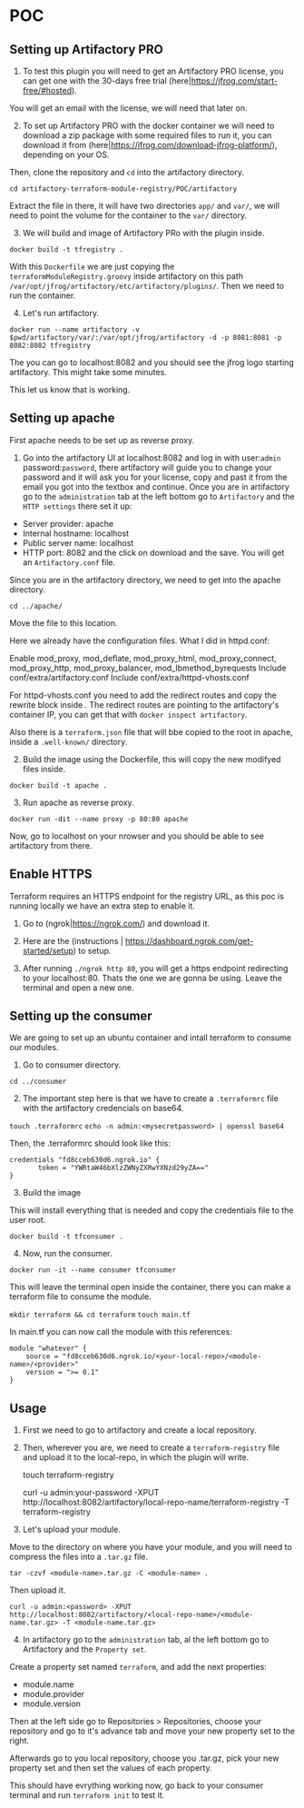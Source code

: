 # POC

## Setting up Artifactory PRO

1. To test this plugin you will need to get an Artifactory PRO license, you can get one with the 30-days free trial (here|https://jfrog.com/start-free/#hosted).

You will get an email with the license, we will need that later on.

2. To set up Artifactory PRO with the docker container we will need to download a zip package with some required files to run it, you can download it from (here|https://jfrog.com/download-jfrog-platform/), depending on your OS.

Then, clone the repository and `cd` into the artifactory directory.

```cd artifactory-terraform-module-registry/POC/artifactory```

Extract the file in there, it will have two directories `app/` and `var/`, we will need to point the volume for the container to the `var/` directory.

3. We will build and image of Artifactory PRo with the plugin inside.

```docker build -t tfregistry .```

With this `Dockerfile` we are just copying the `terraformModuleRegistry.groovy` inside artifactory on this path `/var/opt/jfrog/artifactory/etc/artifactory/plugins/`. Then we need to run the container.

4. Let's run artifactory. 

```docker run --name artifactory -v $pwd/artifactory/var/:/var/opt/jfrog/artifactory -d -p 8081:8081 -p 8082:8082 tfregistry```

The you can go to localhost:8082 and you should see the jfrog logo starting artifactory. This might take some minutes.

This let us know that is working.

## Setting up apache

First apache needs to be set up as reverse proxy.

1. Go into the artifactory UI at localhost:8082 and log in with user:`admin` password:`password`, there artifactory will guide you to change your password and it will ask you for your license, copy and past it from the email you got into the textbox and continue.
Once you are in artifactory go to the `administration` tab at the left bottom go to `Artifactory` and the `HTTP settings` there set it up:
- Server provider: apache
- Internal hostname: localhost
- Public server name: localhost
- HTTP port: 8082
and the click on download and the save. You will get an `Artifactory.conf` file.

Since you are in the artifactory directory, we need to get into the apache directory.

```cd ../apache/```

Move the file to this location.

Here we already have the configuration files.
What I did in httpd.conf:

Enable mod_proxy, mod_deflate, mod_proxy_html, mod_proxy_connect, mod_proxy_http, mod_proxy_balancer, mod_lbmethod_byrequests
Include conf/extra/artifactory.conf
Include conf/extra/httpd-vhosts.conf

For httpd-vhosts.conf you need to add the redirect routes and copy the rewrite block inside <Virtualhost>. 
The redirect routes are pointing to the artifactory's container IP, you can get that with `docker inspect artifactory`.

Also there is a `terraform.json` file that will bbe copied to the root in apache, inside a `.well-known/` directory.

2. Build the image using the Dockerfile, this will copy the new modifyed files inside.

```docker build -t apache .```

3. Run apache as reverse proxy.

```docker run -dit --name proxy -p 80:80 apache```

Now, go to localhost on your nrowser and you should be able to see artifactory from there.

## Enable HTTPS

Terraform requires an HTTPS endpoint for the registry URL, as this poc is running locally we have an extra step to enable it.

1. Go to (ngrok|https://ngrok.com/) and download it.

2. Here are the (instructions | https://dashboard.ngrok.com/get-started/setup) to setup.

3. After running `./ngrok http 80`, you will get a https endpoint redirecting to your localhost:80. Thats the one we are gonna be using. Leave the terminal and open a new one.

## Setting up the consumer 

We are going to set up an ubuntu container and intall terraform to consume our modules.

1. Go to consumer directory.

```cd ../consumer```

2. The important step here is that we have to create a `.terraformrc` file with the artifactory credencials on base64.

```touch .terraformrc```
```echo -n admin:<mysecretpassword> | openssl base64```

Then, the .terraformrc should look like this:


    credentials "fd8cceb630d6.ngrok.io" {
           token = "YWRtaW46bXlzZWNyZXRwYXNzd29yZA=="
    }


3. Build the image

This will install everything that is needed and copy the credentials file to the user root.

```docker build -t tfconsumer .```

4. Now, run the consumer.

```docker run -it --name consumer tfconsumer```

This will leave the terminal open inside the container, there you can make a terraform file to consume the module.

```mkdir terraform && cd terraform```
```touch main.tf```

In main.tf you can now call the module with this references:

    module "whatever" {
        source = "fd8cceb630d6.ngrok.io/<your-local-repo>/<module-name>/<provider>"
        version = ">= 0.1"
    }

## Usage

1. First we need to go to artifactory and create a local repository.

2. Then, wherever you are, we need to create a `terraform-registry` file and upload it to the local-repo, in which the plugin will write.

    touch terraform-registry

    curl -u admin:your-password -XPUT http://localhost:8082/artifactory/local-repo-name/terraform-registry -T terraform-registry

3. Let's upload your module.

Move to the directory on where you have your module, and you will need to compress the files into a `.tar.gz` file.

    tar -czvf <module-name>.tar.gz -C <module-name> .

Then upload it.

    curl -u admin:<password> -XPUT http://localhost:8082/artifactory/<local-repo-name>/<module-name.tar.gz> -T <module-name.tar.gz>

4. In artifactory go to the `administration` tab, al the left bottom go to Artifactory and the `Property set`.

Create a property set named `terraform`, and add the next properties:

* module.name
* module.provider
* module.version

Then at the left side go to Repositories > Repositories, choose your repository and go to it's advance tab and move your new property set to the right.

Afterwards go to you local repository, choose you <module-name>.tar.gz, pick your new property set and then set the values of each property.


This should have evrything working now, go back to your consumer terminal and run `terraform init` to test it.


